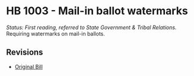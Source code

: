 # HB 1003 - Mail-in ballot watermarks
*Status: First reading, referred to State Government & Tribal Relations.*
Requiring watermarks on mail-in ballots.

## Revisions
* [Original Bill](1/)